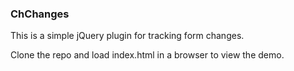 ### ChChanges

This is a simple jQuery plugin for tracking form changes.

Clone the repo and load index.html in a browser to view the demo.

